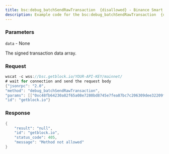 ```yaml
---
title: bsc:debug_batchSendRawTransaction  {disallowed} - Binance Smart Chain
description: Example code for the bsc:debug_batchSendRawTransaction  {disallowed} ws method. Сomplete guide on how to use bsc:debug_batchSendRawTransaction  {disallowed} ws in GetBlock.io Web3 documentation.
---
```


### Parameters


`data` - None

The signed transaction data array.

### Request

``` java
wscat -c wss://bsc.getblock.io/YOUR-API-KEY/mainnet/ 
# wait for connection and send the request body 
{"jsonrpc": "2.0",
"method": "debug_batchSendRawTransaction",
"params": [["0xc48fb64230a82f65a08e7280bd8745e7fea87bc7c206309dee32209fe9a985f7"]],
"id": "getblock.io"}
```

###  Response

``` java
{
    "result": "null",
    "id": "getblock.io",
    "status_code": 405,
    "message": "Method not allowed"
}
```

